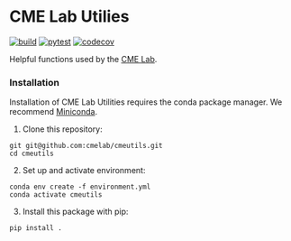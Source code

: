 # CME Lab Utilies
[![build](https://github.com/cmelab/cmeutils/actions/workflows/build.yml/badge.svg)](https://github.com/cmelab/cmeutils/actions/workflows/build.yml)
[![pytest](https://github.com/cmelab/cmeutils/actions/workflows/pytest.yml/badge.svg)](https://github.com/cmelab/cmeutils/actions/workflows/pytest.yml)
[![codecov](https://codecov.io/gh/cmelab/cmeutils/branch/master/graph/badge.svg?token=WPJGJX23I7)](https://codecov.io/gh/cmelab/cmeutils)


Helpful functions used by the [CME Lab](https://www.boisestate.edu/coen-cmelab/).

### Installation
Installation of CME Lab Utilities requires the conda package manager. We recommend [Miniconda](https://docs.conda.io/en/latest/miniconda.html).
1. Clone this repository:
```
git git@github.com:cmelab/cmeutils.git
cd cmeutils
```
2. Set up and activate environment:
```
conda env create -f environment.yml
conda activate cmeutils
```
3. Install this package with pip:
```
pip install .
```
